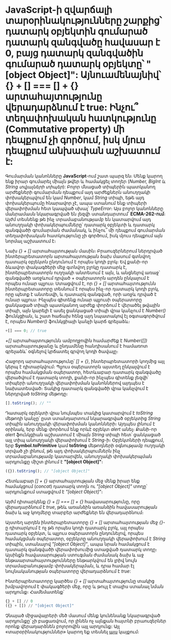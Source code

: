 # JavaScript-ի զվարճալի տարօրինակությունները շարքից՝ դատարկ օբյեկտին գումարած դատարկ զանգվածը հավասար է 0, բայց դատարկ զանգվածին գումարած դատարկ օբյեկտը՝ "[object Object]": Այնուամենայնիվ՝ {} + [] === [] + {} արտահայտությունը վերադարձնում է true: Ինչու՞ տեղափոխական հատկությունը (Commutative property) մի դեպքում չի գործում, իսկ մյուս դեպքում անխափան աշխատում է:

Գումարման կանոնները **JavaScript**-ում շատ պարզ են։ Մենք կարող ենք իրար գումարել միայն թվեր և համակցել տողեր (_Number, BigInt և String տվյալների տիպեր_): Բոլոր մնացած տիպերին պատկանող արժեքների գումարման դեպքում այդ արժեքներն անուղղակի փոխակերպվում են կամ _Number_, կամ _String_ տիպի, եթե այդ փոխակերպումը հնարավոր չէ, ապա ստանում ենք տիպերի վերափոխման հետ կապված սխալ՝ _TypeError_։ Այս բոլոր կանոնները մանրամասն նկարագրված են լեզվի ստանդարտում՝ **ECMA-262-ում**։ Այժմ տեսնենք թե ինչ տրամաբանությամբ են կատարվում այդ անուղղակի փոխակերպումները՝ դատարկ օբյեկտի և դատարկ զանգվածի գումարման ժամանակ, և ինչու՞ մի դեպքում գումարման տեղափոխական հատկությունը չի գործում, իսկ մյուս դեպքում այն նորմալ աշխատում է։

Նախ _{} + []_ արտահայտության մասին։ Բրաուզերներում ներդրված ինտերպրետատորն արտահայտության ձախ մասում գտնվող դատարկ օբյեկտն ընդունում է որպես կոդի բլոկ։ Եվ քանի-որ ձևավոր փակագծերի մեջ գտնվող բլոկը դատարկ է, ինտերպրետատորն ուղղակի անտեսում է այն, և անցնելով առաջ՝ զանգվածի առջևում դրված + օպերատորն արդեն ընկալում է որպես ունար պլյուս։ Ստացվում է, որ _{} + []_ արտահայտությունն ինտերպրետատորը տեսնում է որպես ինչ-որ դատարկ կոդի բլոկ, որը պետք է անտեսվի, և դատարկ զանգված, որի առջև դրված է ունար պլյուս։ Ինչպես գիտենք ունար պլյուսի օպերատորը ցանկացած տիպի պատկանող արժեք փորձում է վերածել թվային տիպի, այն կարելի է ասել ցանկացած տիպի վրա կանչում է _Number()_ ֆունկցիան, և շատ հաճախ հենց այդ նպատակով էլ օգտագործվում է, որպես _Number()_ ֆունկցիայի կանչի կարճ գրելաձև։

```js
+[] === 0; // true
```

_+[]_ արտահայտությունն ամբողջովին համարժեք է _Number([])_ արտահայտությանը և ընդամենը հանդիսանում է համառոտ գրելաձև՝ օգնելով կրճատել գրվող կոդի ծավալը։

Հաջորդ արտահայտությունը՝ _[] + {}_, ինտերպրետատորի կողմից այլ կերպ է դիտարկվում։ Պլյուս օպերատորն այստեղ ընկալվում է որպես համակցման օպերատոր, հետևաբար դատարկ զանգվածը վերածվում է դատարկ տողի, քանի-որ ինչպես գիտենք լեզվի՝ տիպերի անուղղակի վերափոխման կանոններով այդպես է նախատեսված։ Տակից դատարկ զանգվածի վրա կանչվում է ներդրված _toString_ մեթոդը։

```js
[].toString(); // ""
```

Դատարկ օբյեկտի վրա նույնպես տակից կատարվում է _toString_ մեթոդի կանչը՝ ըստ ստանդարտում նկարագրված օբյեկտից _String_ տիպին անուղղակի վերափոխման կանոնների։ Այդպես լինում է օրինակ, երբ մենք փորձում ենք որևէ օբյեկտ _alert_ անել։ Քանի-որ _alert_ ֆունկցիան աշխատում է միայն _String_ տիպի հետ՝ ցանկացած այլ տիպ անուղղակի վերափոխում է _String_-ի։ Օբյեկտների դեպքում, երբ **Symbol.toPrimitive** կամ **toString** մեթոդների օգնությամբ ուղղակի տրված չի լինում, թե այդ փոխակերպումներն ինչ տրամաբանությամբ կատարվեն, անուղղակի փոխակերպման արդյունքը միշտ լինում է **"[object Object]"**։

```js
({}).toString(); // "[object Object]"
```

Հետևաբար _[] + {}_ արտահայտության մեջ մենք իրար ենք համակցում (_concat_) դատարկ տողն ու _"[object Object]"_ տողը՝ արդյունքում ստացվում է _"[object Object]"_։

Այժմ դիտարկենք _{} + [] === [] + {}_ հավասարությունը, որը վերադարձնում է _true_, թեև առանձին առանձին հավասարության ձախ և աջ կողմերը տարբեր արժեքներ են վերադարձնում։

Այստեղ արդեն ինտերպրետատորը _{} + []_ արտահայտության մեջ _{}_-ը դիտարկում է ոչ թե որպես կոդի դատարկ բլոկ, այլ որպես դատարկ օբյեկտ, և պլյուս օպերատորն ընդունելով, որպես համակցման օպերատոր, օբյեկտը անուղղակի վերափոխում է _String_ տիպին, ստանալով _"[object Object]"_, ապա նրան համակցում է դատարկ զանգվածի վերափոխումից ստացված դատարկ տողը։ Այսինքն հավասարության ստուգման ժամանակ ձախ և աջ ենթաարտահայտությունները ենթարկվում են լրիվ նույն տրամաբանությամբ փոխակերպման, և դրա համար էլ նույնականության օպերատորը վերադարձնում է _true_:

Ինտերպրետատորը կարծես _{} + []_ արտահայտությունը տակից խմբավորում է փակագծերի մեջ, որը և թույլ է տալիս ստանալ նման արդյունք։ Համեմատենք՝

```python
{} + [] // 0
({} + []) // "[object Object]"
```

Չնայած միջավայրերի մեծ մասում մենք կունենանք նկարագրված արդյունքը՝ չի բացառվում, որ լինեն ոչ այնքան հայտնի բրաուզերներ որոնք վերադարձնեն բոլորովին այլ արդյունք: Այլ «տարօրինակություններ» կարող եք տեսնել [այս](https://wtfjs.com/) կայքում։
